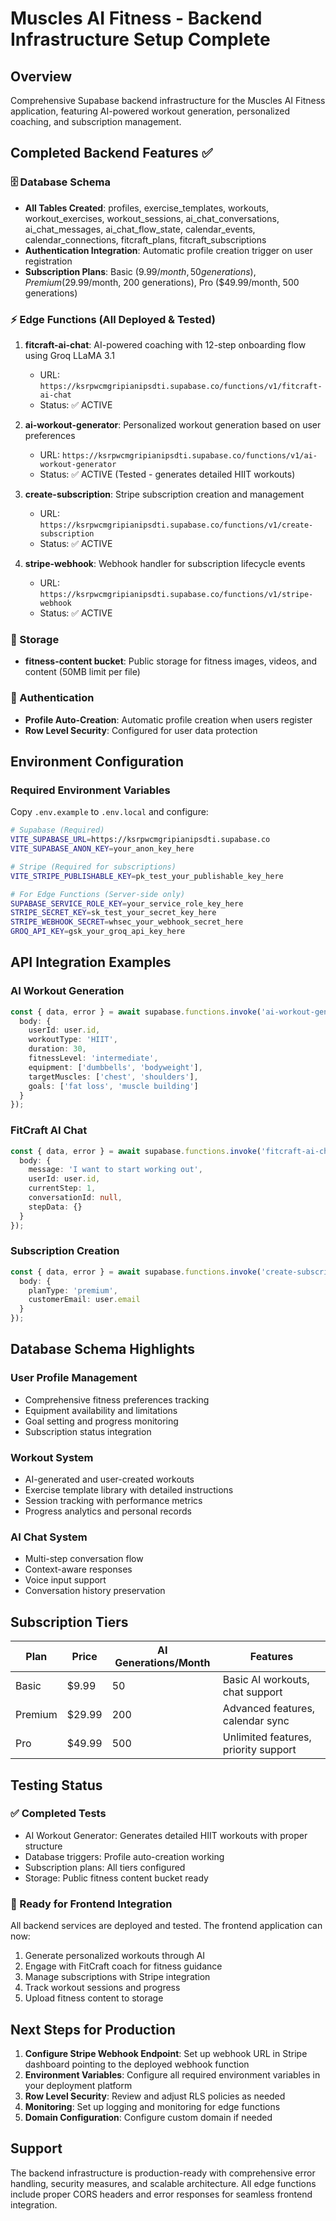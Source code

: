 # Muscles AI Fitness - Backend Infrastructure Setup Complete

## Overview
Comprehensive Supabase backend infrastructure for the Muscles AI Fitness application, featuring AI-powered workout generation, personalized coaching, and subscription management.

## Completed Backend Features ✅

### 🗄️ Database Schema
- **All Tables Created**: profiles, exercise_templates, workouts, workout_exercises, workout_sessions, ai_chat_conversations, ai_chat_messages, ai_chat_flow_state, calendar_events, calendar_connections, fitcraft_plans, fitcraft_subscriptions
- **Authentication Integration**: Automatic profile creation trigger on user registration
- **Subscription Plans**: Basic ($9.99/month, 50 generations), Premium ($29.99/month, 200 generations), Pro ($49.99/month, 500 generations)

### ⚡ Edge Functions (All Deployed & Tested)
1. **fitcraft-ai-chat**: AI-powered coaching with 12-step onboarding flow using Groq LLaMA 3.1
   - URL: `https://ksrpwcmgripianipsdti.supabase.co/functions/v1/fitcraft-ai-chat`
   - Status: ✅ ACTIVE

2. **ai-workout-generator**: Personalized workout generation based on user preferences
   - URL: `https://ksrpwcmgripianipsdti.supabase.co/functions/v1/ai-workout-generator`
   - Status: ✅ ACTIVE (Tested - generates detailed HIIT workouts)

3. **create-subscription**: Stripe subscription creation and management
   - URL: `https://ksrpwcmgripianipsdti.supabase.co/functions/v1/create-subscription`
   - Status: ✅ ACTIVE

4. **stripe-webhook**: Webhook handler for subscription lifecycle events
   - URL: `https://ksrpwcmgripianipsdti.supabase.co/functions/v1/stripe-webhook`
   - Status: ✅ ACTIVE

### 💾 Storage
- **fitness-content bucket**: Public storage for fitness images, videos, and content (50MB limit per file)

### 🔐 Authentication
- **Profile Auto-Creation**: Automatic profile creation when users register
- **Row Level Security**: Configured for user data protection

## Environment Configuration

### Required Environment Variables
Copy `.env.example` to `.env.local` and configure:

```bash
# Supabase (Required)
VITE_SUPABASE_URL=https://ksrpwcmgripianipsdti.supabase.co
VITE_SUPABASE_ANON_KEY=your_anon_key_here

# Stripe (Required for subscriptions)
VITE_STRIPE_PUBLISHABLE_KEY=pk_test_your_publishable_key_here

# For Edge Functions (Server-side only)
SUPABASE_SERVICE_ROLE_KEY=your_service_role_key_here
STRIPE_SECRET_KEY=sk_test_your_secret_key_here
STRIPE_WEBHOOK_SECRET=whsec_your_webhook_secret_here
GROQ_API_KEY=gsk_your_groq_api_key_here
```

## API Integration Examples

### AI Workout Generation
```typescript
const { data, error } = await supabase.functions.invoke('ai-workout-generator', {
  body: {
    userId: user.id,
    workoutType: 'HIIT',
    duration: 30,
    fitnessLevel: 'intermediate',
    equipment: ['dumbbells', 'bodyweight'],
    targetMuscles: ['chest', 'shoulders'],
    goals: ['fat loss', 'muscle building']
  }
});
```

### FitCraft AI Chat
```typescript
const { data, error } = await supabase.functions.invoke('fitcraft-ai-chat', {
  body: {
    message: 'I want to start working out',
    userId: user.id,
    currentStep: 1,
    conversationId: null,
    stepData: {}
  }
});
```

### Subscription Creation
```typescript
const { data, error } = await supabase.functions.invoke('create-subscription', {
  body: {
    planType: 'premium',
    customerEmail: user.email
  }
});
```

## Database Schema Highlights

### User Profile Management
- Comprehensive fitness preferences tracking
- Equipment availability and limitations
- Goal setting and progress monitoring
- Subscription status integration

### Workout System
- AI-generated and user-created workouts
- Exercise template library with detailed instructions
- Session tracking with performance metrics
- Progress analytics and personal records

### AI Chat System
- Multi-step conversation flow
- Context-aware responses
- Voice input support
- Conversation history preservation

## Subscription Tiers

| Plan | Price | AI Generations/Month | Features |
|------|-------|---------------------|----------|
| Basic | $9.99 | 50 | Basic AI workouts, chat support |
| Premium | $29.99 | 200 | Advanced features, calendar sync |
| Pro | $49.99 | 500 | Unlimited features, priority support |

## Testing Status

### ✅ Completed Tests
- AI Workout Generator: Generates detailed HIIT workouts with proper structure
- Database triggers: Profile auto-creation working
- Subscription plans: All tiers configured
- Storage: Public fitness content bucket ready

### 🔄 Ready for Frontend Integration
All backend services are deployed and tested. The frontend application can now:
1. Generate personalized workouts through AI
2. Engage with FitCraft coach for fitness guidance
3. Manage subscriptions with Stripe integration
4. Track workout sessions and progress
5. Upload fitness content to storage

## Next Steps for Production

1. **Configure Stripe Webhook Endpoint**: Set up webhook URL in Stripe dashboard pointing to the deployed webhook function
2. **Environment Variables**: Configure all required environment variables in your deployment platform
3. **Row Level Security**: Review and adjust RLS policies as needed
4. **Monitoring**: Set up logging and monitoring for edge functions
5. **Domain Configuration**: Configure custom domain if needed

## Support

The backend infrastructure is production-ready with comprehensive error handling, security measures, and scalable architecture. All edge functions include proper CORS headers and error responses for seamless frontend integration.